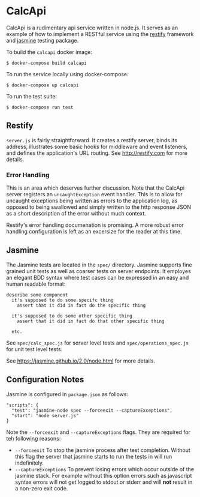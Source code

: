 # CalcApi

CalcApi is a rudimentary api service written in node\.js. It serves as an example of how to implement a RESTful service using the [restify](http://restify.com/) framework and [jasmine](https://jasmine.github.io/2.0/node.html) testing package.


To build the `calcapi` docker image:
```
$ docker-compose build calcapi
```

To run the service locally using docker-compose:

```
$ docker-compose up calcapi
```

To run the test suite:
```
$ docker-compose run test
```

## Restify
`server.js` is fairly straightforward. It creates a restify server, binds its address, illustrates some basic hooks for middleware and event listeners, and defines the application's URL routing. See http://restify.com for more details.

### Error Handling
This is an area which deserves further discussion. Note that the CalcApi server registers an `uncaughtException` event handler. This is to allow for uncaught exceptions being written as errors to the application log, as opposed to being swallowed and simply written to the http response JSON as a short description of the error without much context.

Restify's error handling documenation is promising. A more robust error handling configuration is left as an excersize for the reader at this time.

## Jasmine
The Jasmine tests are located in the `spec/` directory. Jasmine supports fine grained unit tests as well as coarser tests on server endpoints. It employes an elegant BDD syntax where test cases can be expressed in an easy and human readable format:

```
describe some component
  it's supposed to do some specifc thing
    assert that it did in fact do the specific thing

  it's supposed to do some other specific thing
    assert that it did in fact do that other specific thing

  etc.
```

See `spec/calc_spec.js` for server level tests and `spec/operations_spec.js` for unit test level tests.

See https://jasmine.github.io/2.0/node.html for more details.

## Configuration Notes
Jasmine is configured in `package.json` as follows:

```
"scripts": {
  "test": "jasmine-node spec --forceexit --captureExceptions",
  "start": "node server.js"
}
```
Note the `--forceexit` and `--captureExceptions` flags. They are required for teh following reasons:
* `--forceexit` To stop the jasmine process after test completion. Without this flag the server that jasmine starts to run the tests in will run indefinitely.
* `--captureExceptions` To prevent losing errors which occur outside of the jasmine stack. For example without this option errors such as javascript syntax errors will not get logged to stdout or stderr and will **not** result in a non-zero exit code.
